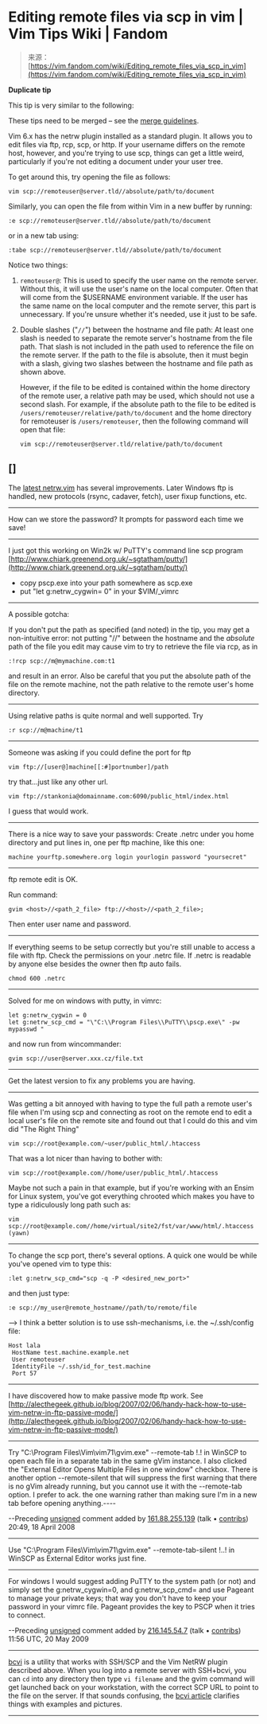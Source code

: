 <!--yml
category: 未分类
date: 2024-05-29 13:23:17
-->

# Editing remote files via scp in vim | Vim Tips Wiki | Fandom

> 来源：[https://vim.fandom.com/wiki/Editing_remote_files_via_scp_in_vim](https://vim.fandom.com/wiki/Editing_remote_files_via_scp_in_vim)

**Duplicate tip**

This tip is very similar to the following:

These tips need to be merged – see the [merge guidelines](/wiki/Vim_Tips_Wiki:Merge_guidelines "Vim Tips Wiki:Merge guidelines").

Vim 6.x has the netrw plugin installed as a standard plugin. It allows you to edit files via ftp, rcp, scp, or http. If your username differs on the remote host, however, and you're trying to use scp, things can get a little weird, particularly if you're not editing a document under your user tree.

To get around this, try opening the file as follows:

```
vim scp://remoteuser@server.tld//absolute/path/to/document

```

Similarly, you can open the file from within Vim in a new buffer by running:

```
:e scp://remoteuser@server.tld//absolute/path/to/document

```

or in a new tab using:

```
:tabe scp://remoteuser@server.tld//absolute/path/to/document

```

Notice two things:

1.  `remoteuser@`: This is used to specify the user name on the remote server. Without this, it will use the user's name on the local computer. Often that will come from the $USERNAME environment variable. If the user has the same name on the local computer and the remote server, this part is unnecessary. If you're unsure whether it's needed, use it just to be safe.
2.  Double slashes ("`//`") between the hostname and file path: At least one slash is needed to separate the remote server's hostname from the file path. That slash is not included in the path used to reference the file on the remote server. If the path to the file is absolute, then it must begin with a slash, giving two slashes between the hostname and file path as shown above.

    However, if the file to be edited is contained within the home directory of the remote user, a relative path may be used, which should not use a second slash. For example, if the absolute path to the file to be edited is `/users/remoteuser/relative/path/to/document` and the home directory for remoteuser is `/users/remoteuser`, then the following command will open that file:

    ```
    vim scp://remoteuser@server.tld/relative/path/to/document
    ```

## [[](/wiki/Editing_remote_files_via_scp_in_vim?veaction=edit&section=1 "Edit section: Comments")]

The [latest netrw.vim](http://www.drchip.org/astronaut/vim/index.html#NETRW) has several improvements. Later Windows ftp is handled, new protocols (rsync, cadaver, fetch), user fixup functions, etc.

* * *

How can we store the password? It prompts for password each time we save!

* * *

I just got this working on Win2k w/ PuTTY's command line scp program [http://www.chiark.greenend.org.uk/~sgtatham/putty/](http://www.chiark.greenend.org.uk/~sgtatham/putty/)

*   copy pscp.exe into your path somewhere as scp.exe
*   put "let g:netrw_cygwin= 0" in your $VIM/_vimrc

* * *

A possible gotcha:

If you don't put the path as specified (and noted) in the tip, you may get a non-intuitive error: not putting "//" between the hostname and the *absolute* path of the file you edit may cause vim to try to retrieve the file via rcp, as in

```
:!rcp scp://m@mymachine.com:t1

```

and result in an error. Also be careful that you put the absolute path of the file on the remote machine, not the path relative to the remote user's home directory.

* * *

Using relative paths is quite normal and well supported. Try

```
:r scp://m@machine/t1

```

* * *

Someone was asking if you could define the port for ftp

```
vim ftp://[user@]machine[[:#]portnumber]/path

```

try that...just like any other url.

```
vim ftp://stankonia@domainname.com:6090/public_html/index.html

```

I guess that would work.

* * *

There is a nice way to save your passwords: Create .netrc under you home directory and put lines in, one per ftp machine, like this one:

```
machine yourftp.somewhere.org login yourlogin password "yoursecret"

```

* * *

ftp remote edit is OK.

Run command:

```
gvim <host>//<path_2_file> ftp://<host>//<path_2_file>;

```

Then enter user name and password.

* * *

If everything seems to be setup correctly but you're still unable to access a file with ftp. Check the permissions on your .netrc file. If .netrc is readable by anyone else besides the owner then ftp auto fails.

```
chmod 600 .netrc

```

* * *

Solved for me on windows with putty, in vimrc:

```
let g:netrw_cygwin = 0
let g:netrw_scp_cmd = "\"C:\\Program Files\\PuTTY\\pscp.exe\" -pw mypasswd "

```

and now run from wincommander:

```
gvim scp://user@server.xxx.cz/file.txt

```

* * *

Get the latest version to fix any problems you are having.

* * *

Was getting a bit annoyed with having to type the full path a remote user's file when I'm using scp and connecting as root on the remote end to edit a local user's file on the remote site and found out that I could do this and vim did "The Right Thing"

```
vim scp://root@example.com/~user/public_html/.htaccess

```

That was a lot nicer than having to bother with:

```
vim scp://root@example.com//home/user/public_html/.htaccess

```

Maybe not such a pain in that example, but if you're working with an Ensim for Linux system, you've got everything chrooted which makes you have to type a ridiculously long path such as:

```
vim scp://root@example.com//home/virtual/site2/fst/var/www/html/.htaccess (yawn)

```

* * *

To change the scp port, there's several options. A quick one would be while you've opened vim to type this:

```
:let g:netrw_scp_cmd="scp -q -P <desired_new_port>"

```

and then just type:

```
:e scp://my_user@remote_hostname//path/to/remote/file

```

--> I think a better solution is to use ssh-mechanisms, i.e. the ~/.ssh/config file:

```
Host lala
 HostName test.machine.example.net
 User remoteuser
 IdentityFile ~/.ssh/id_for_test.machine
 Port 57

```

* * *

I have discovered how to make passive mode ftp work. See [http://alecthegeek.github.io/blog/2007/02/06/handy-hack-how-to-use-vim-netrw-in-ftp-passive-mode/](http://alecthegeek.github.io/blog/2007/02/06/handy-hack-how-to-use-vim-netrw-in-ftp-passive-mode/)

* * *

Try "C:\Program Files\Vim\vim71\gvim.exe" --remote-tab !.! in WinSCP to open each file in a separate tab in the same gVim instance. I also clicked the "External Editor Opens Multiple Files in one window" checkbox. There is another option --remote-silent that will suppress the first warning that there is no gVim already running, but you cannot use it with the --remote-tab option. I prefer to ack. the one warning rather than making sure I'm in a new tab before opening anything.----

--Preceding [unsigned](https://en.wikipedia.org/wiki/Signatures "wikipedia:Signatures") comment added by [161.88.255.139](/wiki/User:161.88.255.139 "User:161.88.255.139") (talk • [contribs](/wiki/Special:Contributions/161.88.255.139 "Special:Contributions/161.88.255.139")) 20:49, 18 April 2008

* * *

Use "C:\Program Files\Vim\vim71\gvim.exe" --remote-tab-silent !..! in WinSCP as External Editor works just fine.

* * *

For windows I would suggest adding PuTTY to the system path (or not) and simply set the g:netrw_cygwin=0, and g:netrw_scp_cmd=<PATH TO PSCP> and use Pageant to manage your private keys; that way you don't have to keep your password in your vimrc file. Pageant provides the key to PSCP when it tries to connect.

--Preceding [unsigned](https://en.wikipedia.org/wiki/Signatures "wikipedia:Signatures") comment added by [216.145.54.7](/wiki/User:216.145.54.7 "User:216.145.54.7") (talk • [contribs](/wiki/Special:Contributions/216.145.54.7 "Special:Contributions/216.145.54.7")) 11:56 UTC, 20 May 2009

* * *

[bcvi](http://sshmenu.sourceforge.net/articles/bcvi/) is a utility that works with SSH/SCP and the Vim NetRW plugin described above. When you log into a remote server with SSH+bcvi, you can `cd` into any directory then type `vi filename` and the gvim command will get launched back on your workstation, with the correct SCP URL to point to the file on the server. If that sounds confusing, the [bcvi article](http://sshmenu.sourceforge.net/articles/bcvi/) clarifies things with examples and pictures.

* * *